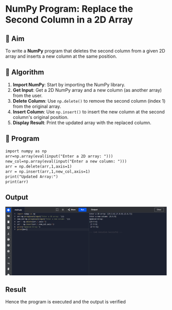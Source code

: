 # NumPy Program: Replace the Second Column in a 2D Array

## 🎯 Aim
To write a **NumPy** program that deletes the second column from a given 2D array and inserts a new column at the same position.

## 🧠 Algorithm
1. **Import NumPy**: Start by importing the NumPy library.
2. **Get Input**: Get a 2D NumPy array and a new column (as another array) from the user.
3. **Delete Column**: Use `np.delete()` to remove the second column (index 1) from the original array.
4. **Insert Column**: Use `np.insert()` to insert the new column at the second column's original position.
5. **Display Result**: Print the updated array with the replaced column.

## 🧾 Program
```
import numpy as np
arr=np.array(eval(input("Enter a 2D array: ")))
new_col=np.array(eval(input("Enter a new column: ")))
arr = np.delete(arr,1,axis=1)
arr = np.insert(arr,1,new_col,axis=1)
print("Updated Array:")
print(arr)
```

## Output
![alt text](m53.png)
## Result
Hence the program is executed and the output is verified